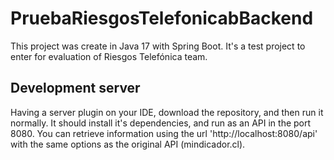 # PruebaRiesgosTelefonicabBackend

This project was create in Java 17 with Spring Boot. It's a test project to enter for evaluation of Riesgos Telefónica team.

## Development server

Having a server plugin on your IDE, download the repository, and then run it normally. It should install it's dependencies, and run as an API in the port 8080. You can retrieve information using the url 'http://localhost:8080/api' with the same options as the original API (mindicador.cl).
